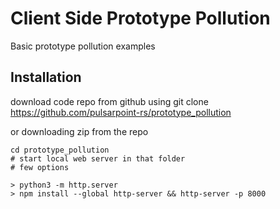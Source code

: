 # Client Side Prototype Pollution
Basic prototype pollution examples 

## Installation 
download code repo from github using 
git clone https://github.com/pulsarpoint-rs/prototype_pollution

or downloading zip from the repo
```code
cd prototype_pollution
# start local web server in that folder 
# few options 

> python3 -m http.server
> npm install --global http-server && http-server -p 8000

```